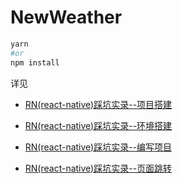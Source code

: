 # NewWeather

```bash
yarn
#or
npm install
```

详见

+ [RN(react-native)踩坑实录--项目搭建](https://blog.csdn.net/NEW_cai/article/details/86369376)

+ [RN(react-native)踩坑实录--环境搭建](https://blog.csdn.net/NEW_cai/article/details/86358071)

+ [RN(react-native)踩坑实录--编写项目](https://blog.csdn.net/NEW_cai/article/details/86505963)

+ [RN(react-native)踩坑实录--页面跳转](https://blog.csdn.net/NEW_cai/article/details/86507897)